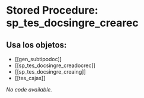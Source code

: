 # Stored Procedure: sp_tes_docsingre_crearec

## Usa los objetos:
- [[gen_subtipodoc]]
- [[sp_tes_docsingre_creadocrec]]
- [[sp_tes_docsingre_creaing]]
- [[tes_cajas]]

*No code available.*
